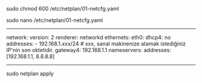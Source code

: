 sudo chmod 600 /etc/netplan/01-netcfg.yaml

sudo nano /etc/netplan/01-netcfg.yaml


*************

network:
  version: 2
  renderer: networkd
  ethernets:
    eth0:
      dhcp4: no
      addresses:
        - 192.168.1.xxx/24  # xxx, sanal makinenize atamak istediğiniz IP'nin son oktetidir.
      gateway4: 192.168.1.1
      nameservers:
        addresses: [192.168.1.1, 8.8.8.8]




************
sudo netplan apply
